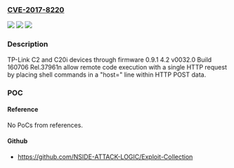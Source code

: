 ### [CVE-2017-8220](https://cve.mitre.org/cgi-bin/cvename.cgi?name=CVE-2017-8220)
![](https://img.shields.io/static/v1?label=Product&message=n%2Fa&color=blue)
![](https://img.shields.io/static/v1?label=Version&message=n%2Fa&color=blue)
![](https://img.shields.io/static/v1?label=Vulnerability&message=n%2Fa&color=brighgreen)

### Description

TP-Link C2 and C20i devices through firmware 0.9.1 4.2 v0032.0 Build 160706 Rel.37961n allow remote code execution with a single HTTP request by placing shell commands in a "host=" line within HTTP POST data.

### POC

#### Reference
No PoCs from references.

#### Github
- https://github.com/NSIDE-ATTACK-LOGIC/Exploit-Collection

